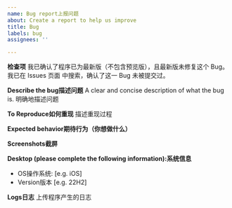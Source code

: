 ```yaml
---
name: Bug report上报问题
about: Create a report to help us improve
title: Bug
labels: bug
assignees: ''

---
```


**检查项**
 我已确认了程序已为最新版（不包含预览版），且最新版未修复这个 Bug。
 我已在 Issues 页面 中搜索，确认了这一 Bug 未被提交过。

**Describe the bug描述问题**
A clear and concise description of what the bug is.
明确地描述问题

**To Reproduce如何重现**
描述重现过程

**Expected behavior期待行为（你想做什么）**


**Screenshots截屏**


**Desktop (please complete the following information):系统信息**
 - OS操作系统: [e.g. iOS]
 - Version版本 [e.g. 22H2]

**Logs日志**
上传程序产生的日志
